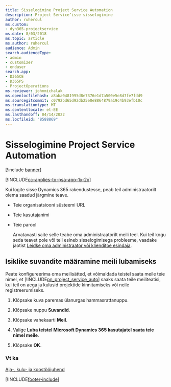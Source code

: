 ```yaml
---
title: Sisselogimine Project Service Automation
description: Project Service’isse sisselogimine
author: ruhercul
ms.custom:
- dyn365-projectservice
ms.date: 8/03/2018
ms.topic: article
ms.author: ruhercul
audience: Admin
search.audienceType:
- admin
- customizer
- enduser
search.app:
- D365CE
- D365PS
- ProjectOperations
ms.reviewer: johnmichalak
ms.openlocfilehash: a8aba0481995d8e7376e1d7a500e5e8d7fe7fdd9
ms.sourcegitcommit: c0792bd65d92db25e0e8864879a19c4b93efb10c
ms.translationtype: MT
ms.contentlocale: et-EE
ms.lasthandoff: 04/14/2022
ms.locfileid: "8588869"
---
```

# <a name="sign-in-to-project-service-automation"></a>Sisselogimine Project Service Automation

[!include [banner](../includes/psa-now-project-operations.md)]

[!INCLUDE[cc-applies-to-psa-app-1x-2x](../includes/cc-applies-to-psa-app-1x-2x.md)]

Kui logite sisse Dynamics 365 rakendustesse, peab teil administraatorilt olema saadud järgmine teave.  
  
- Teie organisatsiooni süsteemi URL  
  
- Teie kasutajanimi  
  
- Teie parool  
  
  Arvatavasti saite selle teabe oma administraatorilt meili teel. Kui teil kogu seda teavet pole või teil esineb sisselogimisega probleeme, vaadake jaotist [Leidke oma administraator või klienditoe esindaja](/dynamics365/customerengagement/on-premises/basics/find-administrator-support).  
  
## <a name="set-your-personal-options-to-allow-email"></a>Isiklike suvandite määramine meili lubamiseks  
 Peate konfigureerima oma meilisätted, et võimaldada teistel saata meile teie nimel, et [!INCLUDE[pn_project_service_auto](../includes/pn-project-service-auto.md)] saaks saata teile meiliteatisi, kui teil on aega ja kulusid projektide kinnitamiseks või neile registreerumiseks.  
  
1.  Klõpsake kuva paremas ülanurgas hammasrattanuppu.  
  
2.  Klõpsake nuppu **Suvandid**.  
  
3.  Klõpsake vahekaarti **Meil**.  
  
4.  Valige **Luba teistel Microsoft Dynamics 365 kasutajatel saata teie nimel meile**.  
  
5.  Klõpsake **OK**.  
  
### <a name="see-also"></a>Vt ka  
 [Aja-, kulu- ja koostööjuhend](../psa/time-expense-collaboration-guide.md)


[!INCLUDE[footer-include](../includes/footer-banner.md)]
